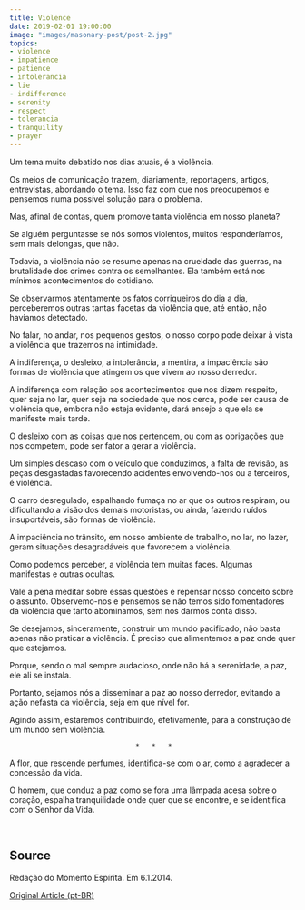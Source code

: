 ```yaml
---
title: Violence
date: 2019-02-01 19:00:00
image: "images/masonary-post/post-2.jpg"
topics: 
- violence
- impatience
- patience
- intolerancia
- lie
- indifference
- serenity
- respect
- tolerancia
- tranquility
- prayer
---
```


Um tema muito debatido nos dias atuais, é a violência.

Os meios de comunicação trazem, diariamente, reportagens, artigos, entrevistas,
abordando o tema. Isso faz com que nos preocupemos e pensemos numa possível
solução para o problema.

Mas, afinal de contas, quem promove tanta violência em nosso planeta?

Se alguém perguntasse se nós somos violentos, muitos responderíamos, sem mais
delongas, que não.

Todavia, a violência não se resume apenas na crueldade das guerras, na
brutalidade dos crimes contra os semelhantes. Ela também está nos mínimos
acontecimentos do cotidiano.

Se observarmos atentamente os fatos corriqueiros do dia a dia, perceberemos
outras tantas facetas da violência que, até então, não havíamos detectado.

No falar, no andar, nos pequenos gestos, o nosso corpo pode deixar à vista a
violência que trazemos na intimidade.

A indiferença, o desleixo, a intolerância, a mentira, a impaciência são formas
de violência que atingem os que vivem ao nosso derredor.

A indiferença com relação aos acontecimentos que nos dizem respeito, quer seja
no lar, quer seja na sociedade que nos cerca, pode ser causa de violência que,
embora não esteja evidente, dará ensejo a que ela se manifeste mais tarde.

O desleixo com as coisas que nos pertencem, ou com as obrigações que nos
competem, pode ser fator a gerar a violência.

Um simples descaso com o veículo que conduzimos, a falta de revisão, as peças
desgastadas favorecendo acidentes envolvendo-nos ou a terceiros, é violência.

O carro desregulado, espalhando fumaça no ar que os outros respiram, ou
dificultando a visão dos demais motoristas, ou ainda, fazendo ruídos
insuportáveis, são formas de violência.

A impaciência no trânsito, em nosso ambiente de trabalho, no lar, no lazer,
geram situações desagradáveis que favorecem a violência.

Como podemos perceber, a violência tem muitas faces. Algumas manifestas e
outras ocultas.

Vale a pena meditar sobre essas questões e repensar nosso conceito sobre o
assunto. Observemo-nos e pensemos se não temos sido fomentadores da violência
que tanto abominamos, sem nos darmos conta disso.

Se desejamos, sinceramente, construir um mundo pacificado, não basta apenas não
praticar a violência. É preciso que alimentemos a paz onde quer que estejamos.

Porque, sendo o mal sempre audacioso, onde não há a serenidade, a paz, ele ali
se instala.

Portanto, sejamos nós a disseminar a paz ao nosso derredor, evitando a ação
nefasta da violência, seja em que nível for.

Agindo assim, estaremos contribuindo, efetivamente, para a construção de um
mundo sem violência.

                                   *   *   *

A flor, que rescende perfumes, identifica-se com o ar, como a agradecer a
concessão da vida.

O homem, que conduz a paz como se fora uma lâmpada acesa sobre o coração,
espalha tranquilidade onde quer que se encontre, e se identifica com o Senhor
da Vida.

 

## Source
Redação do Momento Espírita.
Em 6.1.2014.



[Original Article (pt-BR)](http://www.momento.com.br/pt/ler_texto.php?id=4030)
